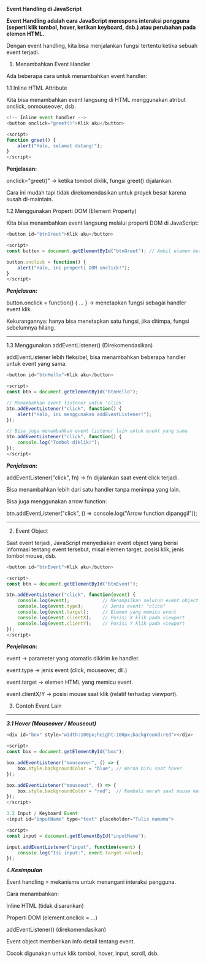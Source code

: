 **Event Handling di JavaScript**

**Event Handling adalah cara JavaScript merespons interaksi pengguna (seperti klik tombol, hover, ketikan keyboard, dsb.) atau perubahan pada elemen HTML.**

Dengan event handling, kita bisa menjalankan fungsi tertentu ketika sebuah event terjadi.

1. Menambahkan Event Handler

Ada beberapa cara untuk menambahkan event handler:

1.1 Inline HTML Attribute

Kita bisa menambahkan event langsung di HTML menggunakan atribut onclick, onmouseover, dsb.

```js
<!-- Inline event handler -->
<button onclick="greet()">Klik aku</button>

<script>
function greet() {
    alert("Halo, selamat datang!");
}
</script>
```

**Penjelasan:**

onclick="greet()" → ketika tombol diklik, fungsi greet() dijalankan.

Cara ini mudah tapi tidak direkomendasikan untuk proyek besar karena susah di-maintain.

1.2 Menggunakan Properti DOM (Element Property)

Kita bisa menambahkan event langsung melalui properti DOM di JavaScript:

```js
<button id="btnGreet">Klik aku</button>

<script>
const button = document.getElementById("btnGreet"); // Ambil elemen button

button.onclick = function() {
    alert("Halo, ini properti DOM onclick!");
}
</script>
```

***Penjelasan:***

button.onclick = function() { ... } → menetapkan fungsi sebagai handler event klik.

Kekurangannya: hanya bisa menetapkan satu fungsi, jika ditimpa, fungsi sebelumnya hilang.

---

1.3 Menggunakan addEventListener() (Direkomendasikan)

addEventListener lebih fleksibel, bisa menambahkan beberapa handler untuk event yang sama.

```js
<button id="btnHello">Klik aku</button>

<script>
const btn = document.getElementById("btnHello");

// Menambahkan event listener untuk 'click'
btn.addEventListener("click", function() {
    alert("Halo, ini menggunakan addEventListener!");
});

// Bisa juga menambahkan event listener lain untuk event yang sama
btn.addEventListener("click", function() {
    console.log("Tombol diklik!");
});
</script>
```

***Penjelasan:***

addEventListener("click", fn) → fn dijalankan saat event click terjadi.

Bisa menambahkan lebih dari satu handler tanpa menimpa yang lain.

Bisa juga menggunakan arrow function:

btn.addEventListener("click", () => console.log("Arrow function dipanggil"));

---

2. Event Object

Saat event terjadi, JavaScript menyediakan event object yang berisi informasi tentang event tersebut, misal elemen target, posisi klik, jenis tombol mouse, dsb.

```js
<button id="btnEvent">Klik aku</button>

<script>
const btn = document.getElementById("btnEvent");

btn.addEventListener("click", function(event) {
    console.log(event);            // Menampilkan seluruh event object
    console.log(event.type);       // Jenis event: "click"
    console.log(event.target);     // Elemen yang memicu event
    console.log(event.clientX);    // Posisi X klik pada viewport
    console.log(event.clientY);    // Posisi Y klik pada viewport
});
</script>
```

***Penjelasan:***

event → parameter yang otomatis dikirim ke handler.

event.type → jenis event (click, mouseover, dll.)

event.target → elemen HTML yang memicu event.

event.clientX/Y → posisi mouse saat klik (relatif terhadap viewport).

3. Contoh Event Lain

--- 

***3.1 Hover (Mouseover / Mouseout)***

```js
<div id="box" style="width:100px;height:100px;background:red"></div>

<script>
const box = document.getElementById("box");

box.addEventListener("mouseover", () => {
    box.style.backgroundColor = "blue"; // Warna biru saat hover
});

box.addEventListener("mouseout", () => {
    box.style.backgroundColor = "red";  // Kembali merah saat mouse keluar
});
</script>

3.2 Input / Keyboard Event
<input id="inputName" type="text" placeholder="Tulis namamu">

<script>
const input = document.getElementById("inputName");

input.addEventListener("input", function(event) {
    console.log("Isi input:", event.target.value);
});
```

   4.***Kesimpulan***

Event handling = mekanisme untuk menangani interaksi pengguna.

Cara menambahkan:

Inline HTML (tidak disarankan)

Properti DOM (element.onclick = ...)

addEventListener() (direkomendasikan)

Event object memberikan info detail tentang event.

Cocok digunakan untuk klik tombol, hover, input, scroll, dsb.